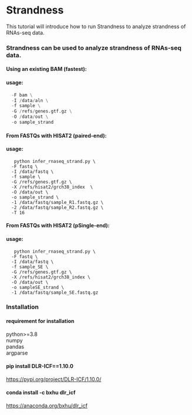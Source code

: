 # Strandness  
This tutorial will introduce how to run Strandness to analyze strandness of RNAs-seq data.

### Strandness can be used to analyze strandness of RNAs-seq data.  

#### Using an existing BAM (fastest):
#### usage: 
```python infer_rnaseq_strand.py \
  -F bam \
  -I /data/aln \
  -f sample \
  -G /refs/genes.gtf.gz \
  -O /data/out \
  -o sample_strand
``` 

#### From FASTQs with HISAT2 (paired-end):
#### usage: 
```
   python infer_rnaseq_strand.py \
  -F fastq \
  -I /data/fastq \
  -f sample \
  -G /refs/genes.gtf.gz \
  -X /refs/hisat2/grch38_index  \
  -O /data/out \
  -o sample_strand \
  -1 /data/fastq/sample_R1.fastq.gz \
  -2 /data/fastq/sample_R2.fastq.gz \
  -T 16
``` 

#### From FASTQs with HISAT2 (pSingle-end):
#### usage: 
```
   python infer_rnaseq_strand.py \
  -F fastq \
  -I /data/fastq \
  -f sample_SE \
  -G /refs/genes.gtf.gz \
  -X /refs/hisat2/grch38_index \
  -O /data/out \
  -o sampleSE_strand \
  -1 /data/fastq/sample_SE.fastq.gz
``` 


### Installation 
#### requirement for installation
python>=3.8  
numpy  
pandas  
argparse  

#### pip install DLR-ICF==1.10.0
https://pypi.org/project/DLR-ICF/1.10.0/  

#### conda install -c bxhu dlr_icf
https://anaconda.org/bxhu/dlr_icf  

